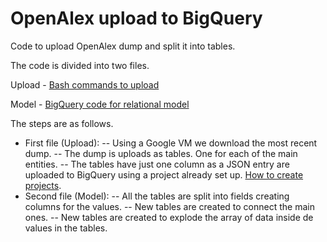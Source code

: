# OpenAlex upload to BigQuery

Code to upload OpenAlex dump and split it into tables.

The code is divided into two files.

Upload - [Bash commands to upload](https://github.com/insyspo/openalex/blob/main/bash_commands_to_download_and_upload.ipynb)

Model - [BigQuery code for relational model](https://github.com/insyspo/openalex/blob/main/OpenAlex_create_tables_2024_02.ipynb)


The steps are as follows.
- First file (Upload):
-- Using a Google VM we download the most recent dump.
-- The dump is uploads as tables. One for each of the main entities.
-- The tables have just one column as a JSON entry are uploaded to BigQuery using a project already set up. [How to create projects](https://cloud.google.com/resource-manager/docs/creating-managing-projects).
- Second file (Model):
-- All the tables are split into fields creating columns for the values.
-- New tables are created to connect the main ones.
-- New tables are created to explode the array of data inside de values in the tables.
